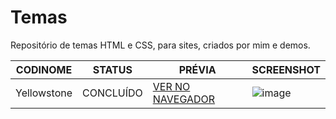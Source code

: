 # Temas
Repositório de temas HTML e CSS, para sites, criados por mim e demos.

| CODINOME | STATUS | PRÉVIA | SCREENSHOT |
|--- |--- |--- |--- |
| Yellowstone | CONCLUÍDO | [VER NO NAVEGADOR](https://redwars22.github.io/Temas/Yellowstone/index.html) | ![image](https://user-images.githubusercontent.com/26885598/159748966-8377ee8d-ce4b-44fd-b45c-b49523c87ef4.png) |
